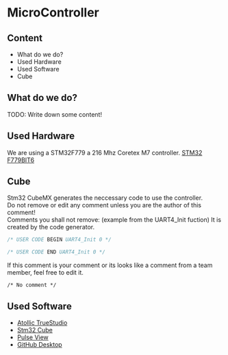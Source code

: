 # MicroController
## Content
- What do we do?
- Used Hardware
- Used Software  
- Cube
## What do we do?
TODO: Write down some content!
## Used Hardware
We are using a STM32F779 a 216 Mhz Coretex M7 controller. [STM32 F779BIT6](https://www.st.com/en/microcontrollers-microprocessors/stm32f7x9.html)  
## Cube
Stm32 CubeMX generates the neccessary code to use the controller.  
Do not remove or edit any comment unless you are the author of this comment!  
Comments you shall not remove: (example from the UART4_Init fuction) It is created by the code generator.
```C
/* USER CODE BEGIN UART4_Init 0 */

/* USER CODE END UART4_Init 0 */
```    
If this comment is your comment or its looks like a comment from a team member, feel free to edit it. 
```
/* No comment */ 
```
## Used Software 
- [Atollic TrueStudio](https://atollic.com/resources/download/)
- [Stm32 Cube](https://www.st.com/en/development-tools/stm32cubemx.html)
- [Pulse View](https://sigrok.org/wiki/PulseView)
- [GitHub Desktop](https://desktop.github.com/)

